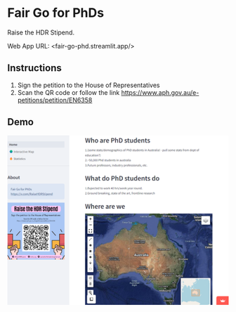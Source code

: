 # Fair Go for PhDs

Raise the HDR Stipend.

Web App URL: <fair-go-phd.streamlit.app/>

## Instructions

1. Sign the petition to the House of Representatives
2. Scan the QR code or follow the link <https://www.aph.gov.au/e-petitions/petition/EN6358>


## Demo


![demo_fairGoPhD](https://github.com/LNSOTOM/fair_go_phd/blob/main/assets/demo_fairGoPhD.png)
